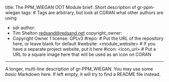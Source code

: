 title: The PPM_WIEGAN OOT Module
brief: Short description of gr-ppm-wiegan
tags: # Tags are arbitrary, but look at CGRAN what other authors are using
  - sdr
author:
  - Tim Shelton <redsand@redsand.net>
copyright_owner:
  - Copyright Owner 1
license: GPLv3
#repo: # Put the URL of the repository here, or leave blank for default
#website: <module_website> # If you have a separate project website, put it here
#icon: <icon_url> # Put a URL to a square image here that will be used as an icon on CGRAN
---
A longer, multi-line description of gr-PPM_WIEGAN.
You may use some *basic* Markdown here.
If left empty, it will try to find a README file instead.
